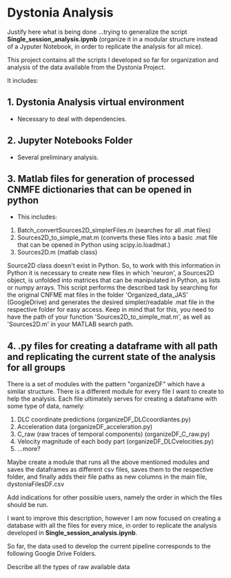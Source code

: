# Dystonia Analysis

Justify here what is being done
...trying to generalize the script **Single_session_analysis.ipynb** (organize it in a modular structure instead of a Jyputer Notebook, in order to replicate the analysis for all mice).

This project contains all the scripts I developed so far for organization and analysis of the data available from the Dystonia Project.

It includes:

## 1. Dystonia Analysis virtual environment
- Necessary to deal with dependencies.

## 2. Jupyter Notebooks Folder
- Several preliminary analysis.

## 3. Matlab files for generation of processed CNMFE dictionaries that can be opened in python
- This includes:
1. Batch_convertSources2D_simplerFiles.m (searches for all .mat files)
2. Sources2D_to_simple_mat.m (converts these files into a basic .mat file that can be opened in Python using scipy.io.loadmat.)
3. Sources2D.m (matlab class)

Source2D class doesn't exist in Python. So, to work with this information in Python it is necessary to create new files in which 'neuron', a Sources2D object, is unfolded into matrices that can be manipulated in Python, as lists or numpy arrays. This script performs the described task by searching for the original CNFME mat files in the folder 'Organized_data_JAS' (GoogleDrive) and generates the desired simpler/readable .mat file in the respective folder for easy access. Keep in mind that for this, you need to have the path of your function 'Sources2D_to_simple_mat.m', as well as 'Sources2D.m' in your MATLAB search path.

## 4. .py files for creating a dataframe with all path and replicating the current state of the analysis for all groups

There is a set of modules with the pattern "organizeDF" which have a similar structure. There is a different module for every file I want to create to help the analysis. Each file ultimately serves for creating a dataframe with some type of data, namely:
1. DLC coordinate predictions (organizeDF_DLCcoordiantes.py)
2. Acceleration data (organizeDF_acceleration.py)
3. C_raw (raw traces of temporal components) (organizeDF_C_raw.py)
4. Velocity magnitude of each body part (organizeDF_DLCvelocities.py)
5. ...more?

Maybe create a module that runs all the above mentioned modules and saves the dataframes as different csv files, saves them to the respective folder, and finally adds their file paths as new columns in the main file, dystoniaFilesDF.csv

Add indications for other possible users, namely the order in which the files should be run.

I want to improve this description, however I am now focused on creating a database with all the files for every mice, in order to replicate the analysis developed in **Single_session_analysis.ipynb**.

So far, the data used to develop the current pipeline corresponds to the following Google Drive Folders.

Describe all the types of raw available data